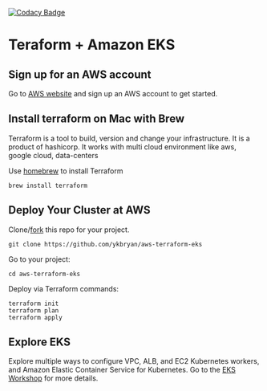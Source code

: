 [![Codacy Badge](https://api.codacy.com/project/badge/Grade/816aff9d77954707ac598f7a89d5a470)](https://www.codacy.com/app/bryanchua/aws-terraform-eks?utm_source=github.com&amp;utm_medium=referral&amp;utm_content=ykbryan/aws-terraform-eks&amp;utm_campaign=Badge_Grade)

# Teraform + Amazon EKS

## Sign up for an AWS account

Go to [AWS website](https://aws.amazon.com/) and sign up an AWS account to get started. 

## Install terraform on Mac with Brew

Terraform is a tool to build, version and change your infrastructure. It is a product of hashicorp. It works with multi cloud environment like aws, google cloud, data-centers

Use [homebrew](https://brew.sh/) to install Terraform 

```
brew install terraform
```

## Deploy Your Cluster at AWS

Clone/[fork](https://github.com/ykbryan/aws-terraform-eks/fork) this repo for your project.

```
git clone https://github.com/ykbryan/aws-terraform-eks
```

Go to your project:

```
cd aws-terraform-eks
```

Deploy via Terraform commands:

```
terraform init
terraform plan
terraform apply
```

## Explore EKS

Explore multiple ways to configure VPC, ALB, and EC2 Kubernetes workers, and Amazon Elastic Container Service for Kubernetes. Go to the [EKS Workshop](https://eksworkshop.com/) for more details.